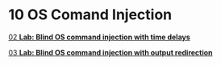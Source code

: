 # 10 OS Comand Injection

[02 **Lab: Blind OS command injection with time delays**](10%20OS%20Comand%20Injection%2017efab5460ec80c2bf52cbb44d79a99f/02%20Lab%20Blind%20OS%20command%20injection%20with%20time%20delays%2017efab5460ec81f0a9eec4d48a772a96.md)

[03 **Lab: Blind OS command injection with output redirection**](10%20OS%20Comand%20Injection%2017efab5460ec80c2bf52cbb44d79a99f/03%20Lab%20Blind%20OS%20command%20injection%20with%20output%20redi%2017efab5460ec81c6b31bef9a4faef6ae.md)